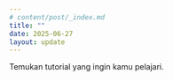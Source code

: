 ```yaml
---
# content/post/_index.md
title: ""
date: 2025-06-27
layout: update
---
```


Temukan tutorial yang ingin kamu pelajari.